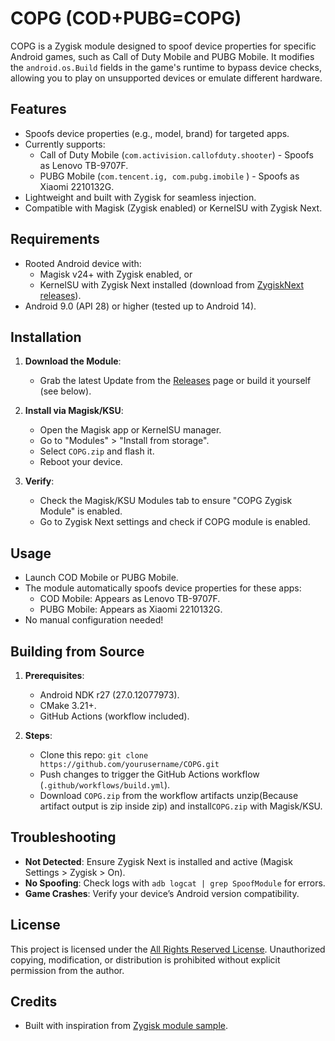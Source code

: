 # COPG (COD+PUBG=COPG)

COPG is a Zygisk module designed to spoof device properties for specific Android games, such as Call of Duty Mobile and PUBG Mobile. It modifies the `android.os.Build` fields in the game's runtime to bypass device checks, allowing you to play on unsupported devices or emulate different hardware.

## Features
- Spoofs device properties (e.g., model, brand) for targeted apps.
- Currently supports:
  - Call of Duty Mobile (`com.activision.callofduty.shooter`) - Spoofs as Lenovo TB-9707F.
  - PUBG Mobile (`com.tencent.ig, com.pubg.imobile` ) - Spoofs as Xiaomi 2210132G.
- Lightweight and built with Zygisk for seamless injection.
- Compatible with Magisk (Zygisk enabled) or KernelSU with Zygisk Next.

## Requirements
- Rooted Android device with:
  - Magisk v24+ with Zygisk enabled, or
  - KernelSU with Zygisk Next installed (download from [ZygiskNext releases](https://github.com/Dr-TSNG/ZygiskNext)).
- Android 9.0 (API 28) or higher (tested up to Android 14).

## Installation
1. **Download the Module**:
   - Grab the latest Update from the [Releases](https://github.com/AlirezaParsi/COPG/releases) page or build it yourself (see below).

2. **Install via Magisk/KSU**:
   - Open the Magisk app or KernelSU manager.
   - Go to "Modules" > "Install from storage".
   - Select `COPG.zip` and flash it.
   - Reboot your device.

3. **Verify**:
   - Check the Magisk/KSU Modules tab to ensure "COPG Zygisk Module" is enabled.
   - Go to Zygisk Next settings and check if COPG module is enabled.

## Usage
- Launch COD Mobile or PUBG Mobile.
- The module automatically spoofs device properties for these apps:
  - COD Mobile: Appears as Lenovo TB-9707F.
  - PUBG Mobile: Appears as Xiaomi 2210132G.
- No manual configuration needed!

## Building from Source
1. **Prerequisites**:
   - Android NDK r27 (27.0.12077973).
   - CMake 3.21+.
   - GitHub Actions (workflow included).

2. **Steps**:
   - Clone this repo: `git clone https://github.com/yourusername/COPG.git`
   - Push changes to trigger the GitHub Actions workflow (`.github/workflows/build.yml`).
   - Download `COPG.zip` from the workflow artifacts unzip(Because artifact output is zip inside zip) and install`COPG.zip` with Magisk/KSU.

## Troubleshooting
- **Not Detected**: Ensure Zygisk Next is installed and active (Magisk Settings > Zygisk > On).
- **No Spoofing**: Check logs with `adb logcat | grep SpoofModule` for errors.
- **Game Crashes**: Verify your device’s Android version compatibility.

## License
This project is licensed under the [All Rights Reserved License](#license). Unauthorized copying, modification, or distribution is prohibited without explicit permission from the author.

## Credits
- Built with inspiration from [Zygisk module sample](https://github.com/topjohnwu/zygisk-module-sample).

